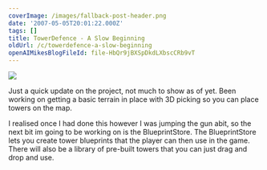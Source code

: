 ```yaml
---
coverImage: /images/fallback-post-header.png
date: '2007-05-05T20:01:22.000Z'
tags: []
title: TowerDefence - A Slow Beginning
oldUrl: /c/towerdefence-a-slow-beginning
openAIMikesBlogFileId: file-HbQr9jBXSpDkdLXbscCRb9vT
---
```


![](https://www.mikecann.co.uk/Work/TDProject/engine02.png)

Just a quick update on the project, not much to show as of yet. Been working on getting a basic terrain in place with 3D picking so you can place towers on the map.

<!-- more -->

I realised once I had done this however I was jumping the gun abit, so the next bit im going to be working on is the BlueprintStore. The BlueprintStore lets you create tower blueprints that the player can then use in the game. There will also be a library of pre-built towers that you can just drag and drop and use.

